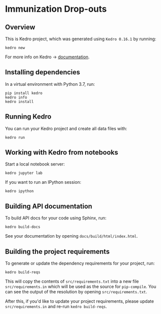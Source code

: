 # Immunization Drop-outs

## Overview

This is Kedro project, which was generated using `Kedro 0.16.1` by running:

```
kedro new
```

For more info on Kedro -> [documentation](https://kedro.readthedocs.io).

## Installing dependencies

In a virtual environment with Python 3.7, run:

```
pip install kedro
kedro info
kedro install
```

## Running Kedro

You can run your Kedro project and create all data files with:

```
kedro run
```

## Working with Kedro from notebooks

Start a local notebook server:

```
kedro jupyter lab
```

If you want to run an IPython session:

```
kedro ipython
```

## Building API documentation

To build API docs for your code using Sphinx, run:

```
kedro build-docs
```

See your documentation by opening `docs/build/html/index.html`.

## Building the project requirements

To generate or update the dependency requirements for your project, run:

```
kedro build-reqs
```

This will copy the contents of `src/requirements.txt` into a new file `src/requirements.in` which will be used as the source for `pip-compile`. You can see the output of the resolution by opening `src/requirements.txt`.

After this, if you'd like to update your project requirements, please update `src/requirements.in` and re-run `kedro build-reqs`.
